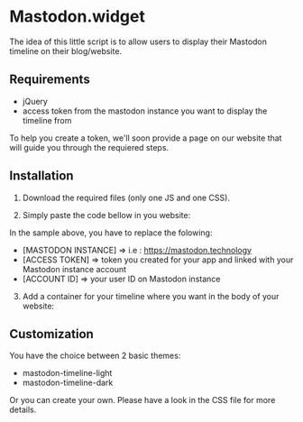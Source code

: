 
# Mastodon.widget

The idea of this little script is to allow users to display their Mastodon timeline on their blog/website.

## Requirements

 - jQuery
 - access token from the mastodon instance you want to display the timeline from

To help you create a token, we'll soon provide a page on our website that will guide you through the requiered steps.

## Installation

1) Download the required files (only one JS and one CSS).

2) Simply paste the code bellow in you website:


	<link rel="stylesheet" href="mastodon.widget.css">
	<script type="text/javascript" src="mastodon.widget.js"></script>
	<script>
		$(document).ready(function() {
			// jQUERY is required!
			var mapi = new MastodonApi({
				target_selector  : '#myTimeline'
				,instance_uri    : '[MASTODON INSTANCE]'
				,access_token    : '[ACCESS TOKEN]'
				,account_id      : '[ACCOUNT ID]'
				// optional parameters
				//,toots_limit     : 5
			});
		});
	</script>

In the sample above, you have to replace the folowing:

 - [MASTODON INSTANCE] => i.e : https://mastodon.technology
 - [ACCESS TOKEN] => token you created for your app and linked with your Mastodon instance account
 - [ACCOUNT ID]   => your user ID on Mastodon instance

3) Add a container for your timeline where you want in the body of your website:

    <div id="myTimeline" class="mastodon-timeline mastodon-timeline-dark"></div>

## Customization

You have the choice between 2 basic themes:

 - mastodon-timeline-light
 - mastodon-timeline-dark

Or you can create your own. Please have a look in the CSS file for more details.
